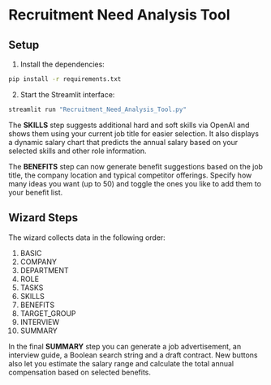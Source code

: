 # Recruitment Need Analysis Tool

## Setup

1. Install the dependencies:

```bash
pip install -r requirements.txt
```

2. Start the Streamlit interface:

```bash
streamlit run "Recruitment_Need_Analysis_Tool.py"
```

The **SKILLS** step suggests additional hard and soft skills via OpenAI and shows
them using your current job title for easier selection. It also displays a
dynamic salary chart that predicts the annual salary based on your selected
skills and other role information.

The **BENEFITS** step can now generate benefit suggestions based on the job
title, the company location and typical competitor offerings. Specify how many
ideas you want (up to 50) and toggle the ones you like to add them to your
benefit list.

## Wizard Steps

The wizard collects data in the following order:

1. BASIC
2. COMPANY
3. DEPARTMENT
4. ROLE
5. TASKS
6. SKILLS
7. BENEFITS
8. TARGET_GROUP
9. INTERVIEW
10. SUMMARY

In the final **SUMMARY** step you can generate a job advertisement, an interview
guide, a Boolean search string and a draft contract. New buttons also let you
estimate the salary range and calculate the total annual compensation based on
selected benefits.
